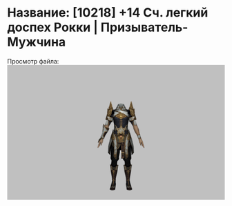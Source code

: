 # Название: [10218] +14 Сч. легкий доспех Рокки | Призыватель-Мужчина

Просмотр файла:
![p080032.png](p080032.png)